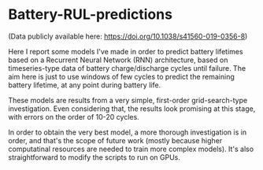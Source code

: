 # Battery-RUL-predictions
(Data publicly available here: https://doi.org/10.1038/s41560-019-0356-8)

Here I report some models I've made in order to predict battery lifetimes based on a Recurrent Neural Network (RNN) architecture, based on timeseries-type data of battery charge/discharge cycles until failure. The aim here is just to use windows of few cycles to predict the remaining battery lifetime, at any point during battery life. 

These models are results from a very simple, first-order grid-search-type investigation. Even considering that, the results look promising at this stage, with errors on the order of 10-20 cycles. 

In order to obtain the very best model, a more thorough investigation is in order, and that's the scope of future work (mostly because higher computatinal resources are needed to train more complex models). It's also straightforward to modify the scripts to run on GPUs. 
